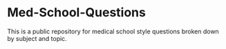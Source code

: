 # Med-School-Questions
This is a public repository for medical school style questions broken down by subject and topic. 
